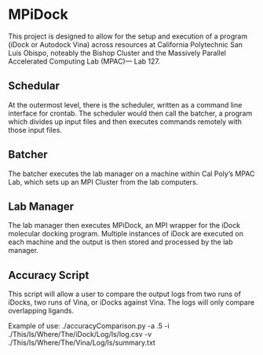 # MPiDock

This project is designed to allow for the setup and execution of a program (iDock or Autodock Vina) across resources at California Polytechnic San Luis Obispo, noteably the Bishop Cluster and the Massively Parallel Accelerated Computing Lab (MPAC)— Lab 127. 

## Schedular
At the outermost level, there is the scheduler, written as a command line interface for crontab. The scheduler would then call the batcher, a program which divides up input files and then executes commands remotely with those input files.

## Batcher
The batcher executes the lab manager on a machine within Cal Poly’s MPAC Lab, which sets up an MPI Cluster from the lab computers.
 
## Lab Manager
The lab manager then executes MPiDock, an MPI wrapper for the iDock molecular docking program. Multiple instances of iDock are executed on each machine and the output is then stored and processed by the lab manager. 

## Accuracy Script
This script will allow a user to compare the output logs from two runs of iDocks, two runs of Vina, or iDocks against Vina. The logs will only compare overlapping ligands. 

Example of use:
./accuracyComparison.py -a .5 -i ./This/Is/Where/The/iDock/Log/Is/log.csv -v ./This/Is/Where/The/Vina/Log/Is/summary.txt
